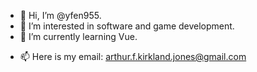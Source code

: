 - 👋 Hi, I’m @yfen955.
- 👀 I’m interested in software and game development.
- 🌱 I’m currently learning Vue.
<!--- 💞️ I’m looking to collaborate on ...--->
- 📫 Here is my email: arthur.f.kirkland.jones@gmail.com

<!---
yfen955/yfen955 is a ✨ special ✨ repository because its `README.md` (this file) appears on your GitHub profile.
You can click the Preview link to take a look at your changes.
--->
